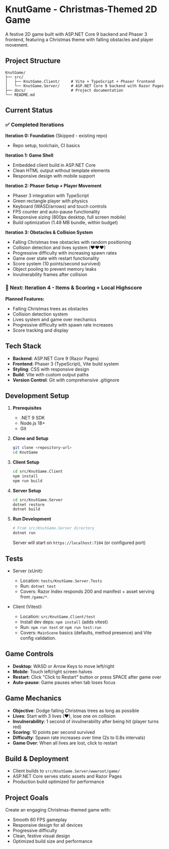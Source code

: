 # KnutGame - Christmas-Themed 2D Game

A festive 2D game built with ASP.NET Core 9 backend and Phaser 3 frontend, featuring a Christmas theme with falling obstacles and player movement.

## Project Structure

```
KnutGame/
├── src/
│   ├── KnutGame.Client/     # Vite + TypeScript + Phaser frontend
│   └── KnutGame.Server/     # ASP.NET Core 9 backend with Razor Pages
├── docs/                    # Project documentation
└── README.md
```

## Current Status

### ✅ Completed Iterations

**Iteration 0: Foundation** (Skipped - existing repo)
- Repo setup, toolchain, CI basics

**Iteration 1: Game Shell**
- Embedded client build in ASP.NET Core
- Clean HTML output without template elements
- Responsive design with mobile support

**Iteration 2: Phaser Setup + Player Movement**
- Phaser 3 integration with TypeScript
- Green rectangle player with physics
- Keyboard (WASD/arrows) and touch controls
- FPS counter and auto-pause functionality
- Responsive sizing (800px desktop, full screen mobile)
- Build optimization (1.48 MB bundle, within budget)

**Iteration 3: Obstacles & Collision System**
- Falling Christmas tree obstacles with random positioning
- Collision detection and lives system (♥♥♥)
- Progressive difficulty with increasing spawn rates
- Game over state with restart functionality
- Score system (10 points/second survived)
- Object pooling to prevent memory leaks
- Invulnerability frames after collision

### 🚧 Next: Iteration 4 - Items & Scoring + Local Highscore

**Planned Features:**
- Falling Christmas trees as obstacles
- Collision detection system
- Lives system and game over mechanics
- Progressive difficulty with spawn rate increases
- Score tracking and display

## Tech Stack

- **Backend**: ASP.NET Core 9 (Razor Pages)
- **Frontend**: Phaser 3 (TypeScript), Vite build system
- **Styling**: CSS with responsive design
- **Build**: Vite with custom output paths
- **Version Control**: Git with comprehensive .gitignore

## Development Setup

1. **Prerequisites**
   - .NET 9 SDK
   - Node.js 18+
   - Git

2. **Clone and Setup**
   ```bash
   git clone <repository-url>
   cd KnutGame
   ```

3. **Client Setup**
   ```bash
   cd src/KnutGame.Client
   npm install
   npm run build
   ```

4. **Server Setup**
   ```bash
   cd src/KnutGame.Server
   dotnet restore
   dotnet build
   ```

5. **Run Development**
   ```bash
   # From src/KnutGame.Server directory
   dotnet run
   ```

   Server will start on `https://localhost:7104` (or configured port)

## Tests

- Server (xUnit):
  - Location: `tests/KnutGame.Server.Tests`
  - Run: `dotnet test`
  - Covers: Razor Index responds 200 and manifest + asset serving from `/game/*`.

- Client (Vitest):
  - Location: `src/KnutGame.Client/test`
  - Install dev deps: `npm install` (adds vitest)
  - Run: `npm run test` or `npm run test:run`
  - Covers: `MainScene` basics (defaults, method presence) and Vite config validation.

## Game Controls

- **Desktop**: WASD or Arrow Keys to move left/right
- **Mobile**: Touch left/right screen halves
- **Restart**: Click "Click to Restart" button or press SPACE after game over
- **Auto-pause**: Game pauses when tab loses focus

## Game Mechanics

- **Objective**: Dodge falling Christmas trees as long as possible
- **Lives**: Start with 3 lives (♥), lose one on collision
- **Invulnerability**: 1 second of invulnerability after being hit (player turns red)
- **Scoring**: 10 points per second survived
- **Difficulty**: Spawn rate increases over time (2s to 0.8s intervals)
- **Game Over**: When all lives are lost, click to restart

## Build & Deployment

- Client builds to `src/KnutGame.Server/wwwroot/game/`
- ASP.NET Core serves static assets and Razor Pages
- Production build optimized for performance

## Project Goals

Create an engaging Christmas-themed game with:
- Smooth 60 FPS gameplay
- Responsive design for all devices
- Progressive difficulty
- Clean, festive visual design
- Optimized build size and performance
